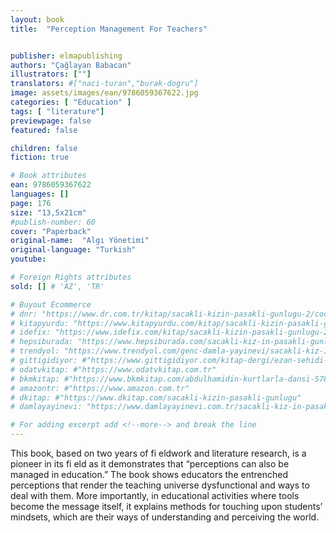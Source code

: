 ```yaml
---
layout: book
title:  "Perception Management For Teachers"


publisher: elmapublishing
authors: "Çağlayan Babacan"
illustrators: [""]
translators: #["naci-turan","burak-dogru"]
image: assets/images/ean/9786059367622.jpg
categories: [ "Education" ]
tags: [ "literature"]
previewpage: false
featured: false

children: false
fiction: true

# Book attributes
ean: 9786059367622
languages: []
page: 176
size: "13,5x21cm"
#publish-number: 60
cover: "Paperback"
original-name:  "Algı Yönetimi"
original-language: "Turkish"
youtube:

# Foreign Rights attributes
sold: [] # 'AZ', 'TR'

# Buyout Ecommerce
# dnr: "https://www.dr.com.tr/kitap/sacakli-kizin-pasakli-gunlugu-2/cocuk-ve-genclik/genclik-10-yas/roman-oyku/urunno=0001893059001"
# kitapyurdu: "https://www.kitapyurdu.com/kitap/sacakli-kizin-pasakli-gunlugu-2-/560122.html&filter_name=Sa%C3%A7akl%C4%B1+K%C4%B1z%27%C4%B1n+Pasakl%C4%B1+G%C3%BCnl%C3%BC%C4%9F%C3%BC+2"
# idefix: "https://www.idefix.com/kitap/sacakli-kizin-pasakli-gunlugu-2/cocuk-ve-genclik/genclik-10-yas/roman-oyku/urunno=0001893059001"
# hepsiburada: "https://www.hepsiburada.com/sacakli-kiz-in-pasakli-gunlugu-2-damla-yayinevi-p-HBV000012ER86"
# trendyol: "https://www.trendyol.com/genc-damla-yayinevi/sacakli-kiz-in-pasakli-gunlugu-2-p-54825777"
# gittigidiyor: #"https://www.gittigidiyor.com/kitap-dergi/ezan-sehidi-adnan-menderes_pdp_732728793"
# odatvkitap: #"https://www.odatvkitap.com.tr"
# bkmkitap: #"https://www.bkmkitap.com/abdulhamidin-kurtlarla-dansi-578226"
# amazontr: #"https://www.amazon.com.tr"
# dkitap: #"https://www.dkitap.com/sacakli-kizin-pasakli-gunlugu"
# damlayayinevi: "https://www.damlayayinevi.com.tr/sacakli-kiz-in-pasakli-gunlugu-2-bu-iste-bi-terslik-var"

# For adding excerpt add <!--more--> and break the line
---
```

This book, based on two years of fi eldwork and
literature research, is a pioneer in its fi eld as it
demonstrates that “perceptions can also be managed in education.” The book shows educators the
entrenched perceptions that render the teaching
universe dysfunctional and ways to deal with them.
More importantly, in educational activities where
tools become the message itself, it explains methods for touching upon students’ mindsets, which
are their ways of understanding and perceiving the
world.
<!--more--> 


